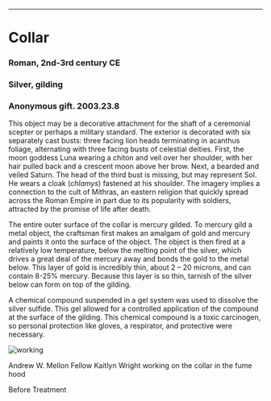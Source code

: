 ---
# Collar

 ### Roman, 2nd-3rd century CE 
### Silver, gilding 

### Anonymous gift. 2003.23.8  

This object may be a decorative attachment for the shaft of a ceremonial scepter or perhaps a military standard. The exterior is decorated with six separately cast busts: three facing lion heads terminating in acanthus foliage, alternating with three facing busts of celestial deities. First, the moon goddess Luna wearing a chiton and veil over her shoulder, with her hair pulled back and a crescent moon above her brow. Next, a bearded and veiled Saturn. The head of the third bust is missing, but may represent Sol. He wears a cloak (*chlamys*) fastened at his shoulder. The imagery implies a connection to the cult of Mithras, an eastern religion that quickly spread across the Roman Empire in part due to its popularity with soldiers, attracted by the promise of life after death. 

The entire outer surface of the collar is mercury gilded. To mercury gild a metal object, the craftsman first makes an amalgam of gold and mercury and paints it onto the surface of the object. The object is then fired at a relatively low temperature, below the melting point of the silver, which drives a great deal of the mercury away and bonds the gold to the metal below. This layer of gold is incredibly thin, about 2 – 20 microns, and can contain 8-25% mercury. Because this layer is so thin, tarnish of the silver below can form on top of the gilding.  

A chemical compound suspended in a gel system was used to dissolve the silver sulfide. This gel allowed for a controlled application of the compound at the surface of the gilding. This chemical compound is a toxic carcinogen, so personal protection like gloves, a respirator, and protective were necessary.  

![working](https://user-images.githubusercontent.com/110210814/182444601-85f12036-2cc3-47ef-a839-9109879ca1c5.jpg)

Andrew W. Mellon Fellow Kaitlyn Wright working on the collar in the fume hood 

Before Treatment  
